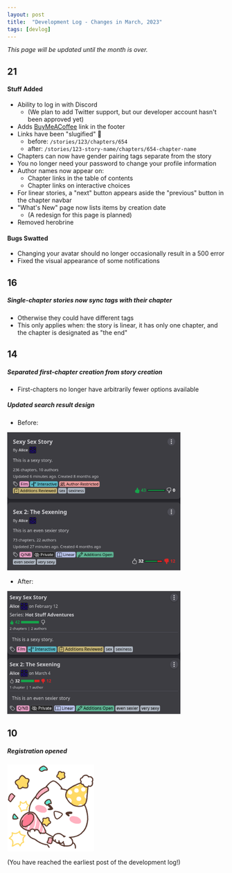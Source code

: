```yaml
---
layout: post
title:  "Development Log - Changes in March, 2023"
tags: [devlog]
---
```


_This page will be updated until the month is over._

## 21


#### Stuff Added

- Ability to log in with Discord
    - (We plan to add Twitter support, but our developer account hasn't been approved yet)
- Adds [BuyMeACoffee](https://www.buymeacoffee.com/collaberotica) link in the footer
- Links have been "slugified" 🐌
    - before: `/stories/123/chapters/654`
    - after: `/stories/123-story-name/chapters/654-chapter-name`
- Chapters can now have gender pairing tags separate from the story
- You no longer need your password to change your profile information 
- Author names now appear on:
  - Chapter links in the table of contents
  - Chapter links on interactive choices
- For linear stories, a "next" button appears aside the "previous" button in the chapter navbar
- "What's New" page now lists items by creation date
  - (A redesign for this page is planned)
- Removed herobrine

#### Bugs Swatted

- Changing your avatar should no longer occasionally result in a 500 error
- Fixed the visual appearance of some notifications


## 16

##### Single-chapter stories now sync tags with their chapter

- Otherwise they could have different tags
- This only applies when: the story is linear, it has only one chapter, and the chapter is designated as "the end"

## 14

##### Separated first-chapter creation from story creation

- First-chapters no longer have arbitrarily fewer options available

##### Updated search result design


- Before:

<img src="/assets/img/323s2.png" width="400px" alt="search after">

- After:

<img src="/assets/img/323s1.png" width="400px" alt="search before">

## 10

##### Registration opened

<img src="/assets/img/yay.png" width="200px" height="200px" alt="party popper">

(You have reached the earliest post of the development log!)
